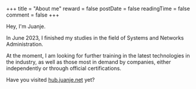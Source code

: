 +++
title = "About me"
reward = false
postDate = false
readingTime = false
comment = false
+++

Hey, I'm Juanje.

In June 2023, I finished my studies in the field of Systems and Networks Administration.

At the moment, I am looking for further training in the latest technologies in the industry, as well as those most in demand by companies, either independently or through official certifications.

Have you visited [hub.juanje.net](http://hub.juanje.net) yet?
